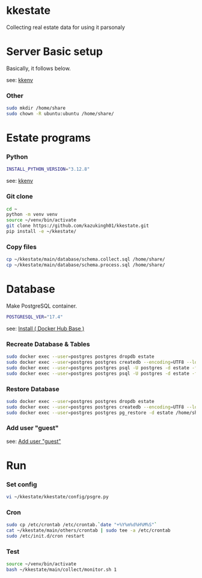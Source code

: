 # kkestate

Collecting real estate data for using it parsonaly

# Server Basic setup

Basically, it follows below.

see: [kkenv](https://github.com/kazukingh01/kkenv/blob/3f30366d3d3eb34f16e04999266fd767172e3e6e/ubuntu/README.md#server-basic-setup)

### Other

```bash
sudo mkdir /home/share
sudo chown -R ubuntu:ubuntu /home/share/
```

# Estate programs

### Python

```bash
INSTALL_PYTHON_VERSION="3.12.8"
```

see: [kkenv](https://github.com/kazukingh01/kkenv/blob/3f30366d3d3eb34f16e04999266fd767172e3e6e/ubuntu/README.md#python)

### Git clone

```bash
cd ~
python -m venv venv
source ~/venv/bin/activate
git clone https://github.com/kazukingh01/kkestate.git
pip install -e ~/kkestate/
```

### Copy files

```bash
cp ~/kkestate/main/database/schema.collect.sql /home/share/
cp ~/kkestate/main/database/schema.process.sql /home/share/
```

# Database

Make PostgreSQL container.

```bash
POSTGRESQL_VER="17.4"
```

see: [Install ( Docker Hub Base )](https://github.com/kazukingh01/kkpsgre/tree/893ec74a50904a891323e58876e06dfec3491ea2?tab=readme-ov-file#install--docker-hub-base-)


### Recreate Database & Tables

```bash
sudo docker exec --user=postgres postgres dropdb estate
sudo docker exec --user=postgres postgres createdb --encoding=UTF8 --locale=ja_JP.utf8 --template=template0 estate
sudo docker exec --user=postgres postgres psql -U postgres -d estate -f /home/share/schema.collect.sql 
sudo docker exec --user=postgres postgres psql -U postgres -d estate -f /home/share/schema.process.sql 
```

### Restore Database

```bash
sudo docker exec --user=postgres postgres dropdb estate
sudo docker exec --user=postgres postgres createdb --encoding=UTF8 --locale=ja_JP.utf8 --template=template0 estate
sudo docker exec --user=postgres postgres pg_restore -d estate /home/share/db_YYYYMMDD.dump
```

### Add user "guest"

see: [Add user "guest"](https://github.com/kazukingh01/kkpsgre/tree/2d66939e01ea81ae6b255448a80875a589b8e376?tab=readme-ov-file#add-guest-user)

# Run

### Set config

```bash
vi ~/kkestate/kkestate/config/psgre.py
```

### Cron

```bash
sudo cp /etc/crontab /etc/crontab.`date "+%Y%m%d%H%M%S"`
cat ~/kkestate/main/others/crontab | sudo tee -a /etc/crontab
sudo /etc/init.d/cron restart
```

### Test

```bash
source ~/venv/bin/activate
bash ~/kkestate/main/collect/monitor.sh 1
```